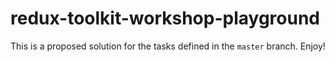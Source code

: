# redux-toolkit-workshop-playground

This is a proposed solution for the tasks defined in the `master` branch.
Enjoy!
